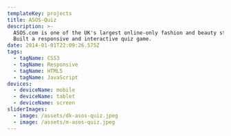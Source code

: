 ```yaml
---
templateKey: projects
title: ASOS-Quiz
description: >-
  ASOS.com is one of the UK's largest online-only fashion and beauty stores.
  Built a responsive and interactive quiz game.
date: 2014-01-01T22:09:26.575Z
tags:
  - tagName: CSS3
  - tagName: Responsive
  - tagName: HTML5
  - tagName: JavaScript
devices:
  - deviceName: mobile
  - deviceName: tablet
  - deviceName: screen
sliderImages:
  - image: /assets/dk-asos-quiz.jpeg
  - image: /assets/m-asos-quiz.jpeg
---
```

